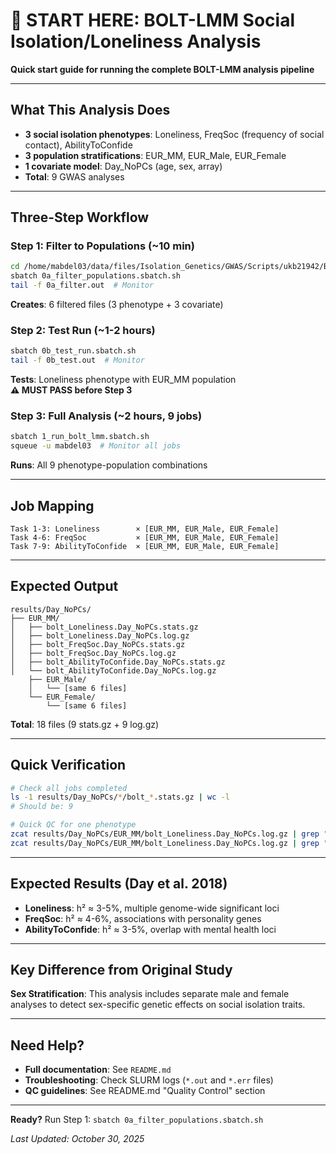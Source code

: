 # 🚀 START HERE: BOLT-LMM Social Isolation/Loneliness Analysis

**Quick start guide for running the complete BOLT-LMM analysis pipeline**

---

## What This Analysis Does

- **3 social isolation phenotypes**: Loneliness, FreqSoc (frequency of social contact), AbilityToConfide
- **3 population stratifications**: EUR_MM, EUR_Male, EUR_Female
- **1 covariate model**: Day_NoPCs (age, sex, array)
- **Total**: 9 GWAS analyses

---

## Three-Step Workflow

### Step 1: Filter to Populations (~10 min)

```bash
cd /home/mabdel03/data/files/Isolation_Genetics/GWAS/Scripts/ukb21942/BOLT-LMM_SI-Loneliness
sbatch 0a_filter_populations.sbatch.sh
tail -f 0a_filter.out  # Monitor
```

**Creates**: 6 filtered files (3 phenotype + 3 covariate)

### Step 2: Test Run (~1-2 hours)

```bash
sbatch 0b_test_run.sbatch.sh
tail -f 0b_test.out  # Monitor
```

**Tests**: Loneliness phenotype with EUR_MM population  
**⚠️ MUST PASS before Step 3**

### Step 3: Full Analysis (~2 hours, 9 jobs)

```bash
sbatch 1_run_bolt_lmm.sbatch.sh
squeue -u mabdel03  # Monitor all jobs
```

**Runs**: All 9 phenotype-population combinations

---

## Job Mapping

```
Task 1-3: Loneliness        × [EUR_MM, EUR_Male, EUR_Female]
Task 4-6: FreqSoc           × [EUR_MM, EUR_Male, EUR_Female]
Task 7-9: AbilityToConfide  × [EUR_MM, EUR_Male, EUR_Female]
```

---

## Expected Output

```
results/Day_NoPCs/
├── EUR_MM/
│   ├── bolt_Loneliness.Day_NoPCs.stats.gz
│   ├── bolt_Loneliness.Day_NoPCs.log.gz
│   ├── bolt_FreqSoc.Day_NoPCs.stats.gz
│   ├── bolt_FreqSoc.Day_NoPCs.log.gz
│   ├── bolt_AbilityToConfide.Day_NoPCs.stats.gz
│   └── bolt_AbilityToConfide.Day_NoPCs.log.gz
    ├── EUR_Male/
    │   └── [same 6 files]
    └── EUR_Female/
        └── [same 6 files]
```

**Total**: 18 files (9 stats.gz + 9 log.gz)

---

## Quick Verification

```bash
# Check all jobs completed
ls -1 results/Day_NoPCs/*/bolt_*.stats.gz | wc -l
# Should be: 9

# Quick QC for one phenotype
zcat results/Day_NoPCs/EUR_MM/bolt_Loneliness.Day_NoPCs.log.gz | grep "Analyzing"
zcat results/Day_NoPCs/EUR_MM/bolt_Loneliness.Day_NoPCs.log.gz | grep "h2:"
```

---

## Expected Results (Day et al. 2018)

- **Loneliness**: h² ≈ 3-5%, multiple genome-wide significant loci
- **FreqSoc**: h² ≈ 4-6%, associations with personality genes
- **AbilityToConfide**: h² ≈ 3-5%, overlap with mental health loci

---

## Key Difference from Original Study

**Sex Stratification**: This analysis includes separate male and female analyses to detect sex-specific genetic effects on social isolation traits.

---

## Need Help?

- **Full documentation**: See `README.md`
- **Troubleshooting**: Check SLURM logs (`*.out` and `*.err` files)
- **QC guidelines**: See README.md "Quality Control" section

---

**Ready?** Run Step 1: `sbatch 0a_filter_populations.sbatch.sh`

*Last Updated: October 30, 2025*

